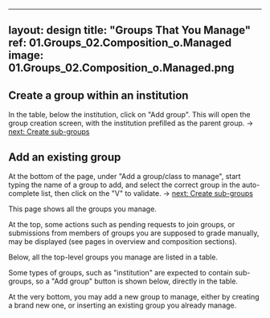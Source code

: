   ---
layout: design
title: "Groups That You Manage"
ref: 01.Groups_02.Composition_o.Managed
image: 01.Groups_02.Composition_o.Managed.png
---

## <span class="color-thread" style="background-color: #aaf"></span> Create a group within an institution
In the table, below the institution, click on "Add group". This will open the group creation screen, with the institution prefilled as the parent group.
→ [next: Create sub-groups](01.Groups_02.Composition_h.Empty-group)

## <span class="color-thread" style="background-color: #aaf"></span> Add an existing group
At the bottom of the page, under "Add a group/class to manage", start typing the name of a group to add, and select the correct group in the auto-complete list, then click on the "V" to validate.
→ [next: Create sub-groups](01.Groups_02.Composition_h.Empty-group)


This page shows all the groups you manage.

At the top, some actions such as pending requests to join groups, or submissions from members of groups you are supposed to grade manually, may be displayed (see pages in overview and composition sections).

Below, all the top-level groups you manage are listed in a table.

Some types of groups, such as "institution" are expected to contain sub-groups, so a "Add group" button is shown below, directly in the table.

At the very bottom, you may add a new group to manage, either by creating a brand new one, or inserting an existing group you already manage.
